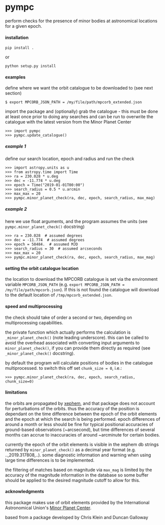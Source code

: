 pympc
=====

perform checks for the presence of minor bodies at astronomical locations for a given epoch.

#### installation

`pip install .`

or

`python setup.py install`

#### examples

define where we want the orbit catalogue to be downloaded to (see next section)
```
$ export MPCORB_JSON_PATH = /my/file/path/mpcorb_extended.json
```

import the package and (optionally) grab the catalogue - this must be done at least once prior to doing any searches
and can be run to overwrite the catalogue with the latest version from the Minor Planet Center
```
>>> import pympc
>>> pympc.update_catalogue()
```

##### example 1
define our search location, epoch and radius and run the check
```
>>> import astropy.units as u
>>> from astropy.time import Time
>>> ra = 230.028 * u.deg
>>> dec = -11.774 * u.deg
>>> epoch = Time("2019-01-01T00:00")
>>> search_radius = 0.5 * u.arcmin
>>> max_max = 20
>>> pympc.minor_planet_check(ra, dec, epoch, search_radius, max_mag)
```


##### example 2
here we use float arguments, and the program assumes the units (see `pympc.minor_planet_check()` docstring)
```
>>> ra = 230.028  # assumed degrees
>>> dec = -11.774  # assumed degrees
>>> epoch = 58484.  # assumed MJD
>>> search_radius = 30  # assumed arcseconds
>>> max_max = 20
>>> pympc.minor_planet_check(ra, dec, epoch, search_radius, max_mag)
```

#### setting the orbit catalogue location
the location to download the MPCORB catalogue is set via the environment variable 
`MPCORB_JSON_PATH` (e.g. `export MPCORB_JSON_PATH = /my/file/path/mpcorb.json`). If this is not found the catalogue
will download to the default location of `/tmp/mpcorb_extended.json`.


#### speed and multiprocessing
the check should take of order a second or two, depending on multiprocessing capabilities.

the private function which actually performs the calculation is `_minor_planet_check()` (note leading underscore).
this can be called to avoid the overhead associated with converting input arguments to `minor_planet_check()`, if
you can provide them directly as required (see `_minor_planet_check()` docstring).

by default the program will calculate positions of bodies in the catalogue multiprocessed. to switch this off set
`chunk_size = 0`, i.e.:

```
>>> pympc.minor_planet_check(ra, dec, epoch, search_radius, chunk_size=0)
```

#### limitations
the orbits are propagated by [xephem](http://www.clearskyinstitute.com/xephem), and that package does not account for
perturbations of the orbits. thus the accuracy of the position is dependant on the time difference between the
epoch of the orbit elements and the epoch at which the search is being performed. 
epoch differences of around a month or less should be fine for typical positional accuracies of ground-based 
observations (~arcsecond), but time differences of several months can accrue to inaccuracies of around ~arcminute for
certain bodies. 

currently the epoch of the orbit elements is visible in the xephem db strings returned by `minor_planet_check()` as a
decimal year format (e.g. ..,2019.317808,..). some diagnostic information and warning when using large time differences
is to be implemented.

the filtering of matches based on magnitude via `max_mag` is limited by the accuracy of the magnitude information in the
database so some buffer should be applied to the desired magnitude cutoff to allow for this.

#### acknowledgments
this package makes use of orbit elements provided by the International Astronomical Union's [Minor Planet Center](https://www.minorplanetcenter.net).

based from a package developed by Chris Klein and Duncan Galloway